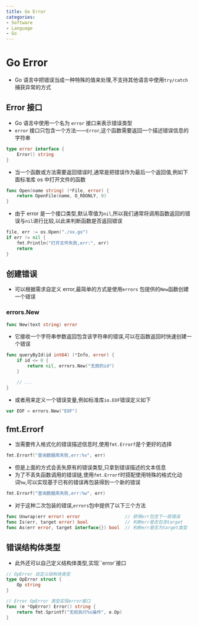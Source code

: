 ```yaml
---
title: Go Error
categories:
- Software
- Language
- Go
---
```

# Go Error

- Go 语言中把错误当成一种特殊的值来处理,不支持其他语言中使用`try/catch`捕获异常的方式

## Error 接口

- Go 语言中使用一个名为 `error` 接口来表示错误类型
- `error` 接口只包含一个方法——`Error`,这个函数需要返回一个描述错误信息的字符串

```go
type error interface {
    Error() string
}
```

- 当一个函数或方法需要返回错误时,通常是把错误作为最后一个返回值,例如下面标准库 os 中打开文件的函数

```go
func Open(name string) (*File, error) {
	return OpenFile(name, O_RDONLY, 0)
}
```

- 由于 error 是一个接口类型,默认零值为`nil`,所以我们通常将调用函数返回的错误与`nil`进行比较,以此来判断函数是否返回错误

```go
file, err := os.Open("./xx.go")
if err != nil {
	fmt.Println("打开文件失败,err:", err)
	return
}
```

## 创建错误

- 可以根据需求自定义 error,最简单的方式是使用`errors` 包提供的`New`函数创建一个错误

### errors.New

```go
func New(text string) error
```

- 它接收一个字符串参数返回包含该字符串的错误,可以在函数返回时快速创建一个错误

```go
func queryById(id int64) (*Info, error) {
	if id <= 0 {
		return nil, errors.New("无效的id")
	}

	// ...
}
```

- 或者用来定义一个错误变量,例如标准库`io.EOF`错误定义如下

```go
var EOF = errors.New("EOF")
```

## fmt.Errorf

- 当需要传入格式化的错误描述信息时,使用`fmt.Errorf`是个更好的选择

```go
fmt.Errorf("查询数据库失败,err:%v", err)
```

- 但是上面的方式会丢失原有的错误类型,只拿到错误描述的文本信息
- 为了不丢失函数调用的错误链,使用`fmt.Errorf`时搭配使用特殊的格式化动词`%w`,可以实现基于已有的错误再包装得到一个新的错误

```go
fmt.Errorf("查询数据库失败,err:%w", err)
```

- 对于这种二次包装的错误,`errors`包中提供了以下三个方法

```go
func Unwrap(err error) error                 // 获得err包含下一层错误
func Is(err, target error) bool              // 判断err是否包含target
func As(err error, target interface{}) bool  // 判断err是否为target类型
```

## 错误结构体类型

- 此外还可以自己定义结构体类型,实现``error`接口

```go
// OpError 自定义结构体类型
type OpError struct {
	Op string
}

// Error OpError 类型实现error接口
func (e *OpError) Error() string {
	return fmt.Sprintf("无权执行%s操作", e.Op)
}
```